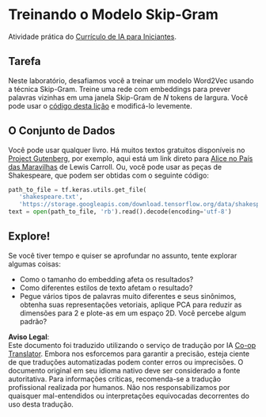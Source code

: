 <!--
CO_OP_TRANSLATOR_METADATA:
{
  "original_hash": "5130f01fdc5ebb83032b23d489027aac",
  "translation_date": "2025-08-26T08:32:54+00:00",
  "source_file": "lessons/5-NLP/15-LanguageModeling/lab/README.md",
  "language_code": "br"
}
-->
# Treinando o Modelo Skip-Gram

Atividade prática do [Currículo de IA para Iniciantes](https://github.com/microsoft/ai-for-beginners).

## Tarefa

Neste laboratório, desafiamos você a treinar um modelo Word2Vec usando a técnica Skip-Gram. Treine uma rede com embeddings para prever palavras vizinhas em uma janela Skip-Gram de $N$ tokens de largura. Você pode usar o [código desta lição](../../../../../../lessons/5-NLP/15-LanguageModeling/CBoW-TF.ipynb) e modificá-lo levemente.

## O Conjunto de Dados

Você pode usar qualquer livro. Há muitos textos gratuitos disponíveis no [Project Gutenberg](https://www.gutenberg.org/), por exemplo, aqui está um link direto para [Alice no País das Maravilhas](https://www.gutenberg.org/files/11/11-0.txt) de Lewis Carroll. Ou, você pode usar as peças de Shakespeare, que podem ser obtidas com o seguinte código:

```python
path_to_file = tf.keras.utils.get_file(
   'shakespeare.txt', 
   'https://storage.googleapis.com/download.tensorflow.org/data/shakespeare.txt')
text = open(path_to_file, 'rb').read().decode(encoding='utf-8')
```

## Explore!

Se você tiver tempo e quiser se aprofundar no assunto, tente explorar algumas coisas:

* Como o tamanho do embedding afeta os resultados?
* Como diferentes estilos de texto afetam o resultado?
* Pegue vários tipos de palavras muito diferentes e seus sinônimos, obtenha suas representações vetoriais, aplique PCA para reduzir as dimensões para 2 e plote-as em um espaço 2D. Você percebe algum padrão?

**Aviso Legal**:  
Este documento foi traduzido utilizando o serviço de tradução por IA [Co-op Translator](https://github.com/Azure/co-op-translator). Embora nos esforcemos para garantir a precisão, esteja ciente de que traduções automatizadas podem conter erros ou imprecisões. O documento original em seu idioma nativo deve ser considerado a fonte autoritativa. Para informações críticas, recomenda-se a tradução profissional realizada por humanos. Não nos responsabilizamos por quaisquer mal-entendidos ou interpretações equivocadas decorrentes do uso desta tradução.